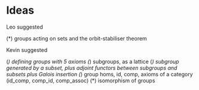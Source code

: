 # Ideas

Leo suggested

(*) groups acting on sets and the orbit-stabiliser theorem

Kevin suggested

(*) defining groups with 5 axioms
(*) subgroups, as a lattice
(*) subgroup generated by a subset, plus adjoint functors between subgroups and subsets plus Galois insertion
(*) group homs, id, comp, axioms of a category (id_comp, comp_id, comp_assoc)
(*) isomorphism of groups

